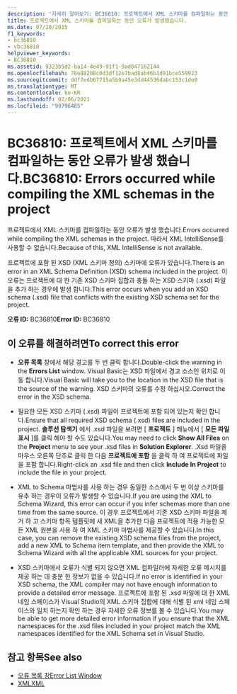```yaml
---
description: '자세히 알아보기: BC36810: 프로젝트에서 XML 스키마를 컴파일하는 동안 오류가 발생 했습니다.'
title: 프로젝트에서 XML 스키마를 컴파일하는 동안 오류가 발생했습니다.
ms.date: 07/20/2015
f1_keywords:
- bc36810
- vbc36810
helpviewer_keywords:
- BC36810
ms.assetid: 9323b5d2-ba14-4e49-91f1-9ad647162144
ms.openlocfilehash: 78e88208c0d3df12e7bad8ab46b1d91bce559923
ms.sourcegitcommit: ddf7edb67715a5b9a45e3dd44536dabc153c1de0
ms.translationtype: MT
ms.contentlocale: ko-KR
ms.lasthandoff: 02/06/2021
ms.locfileid: "99796485"
---
```

# <a name="bc36810-errors-occurred-while-compiling-the-xml-schemas-in-the-project"></a><span data-ttu-id="b85df-103">BC36810: 프로젝트에서 XML 스키마를 컴파일하는 동안 오류가 발생 했습니다.</span><span class="sxs-lookup"><span data-stu-id="b85df-103">BC36810: Errors occurred while compiling the XML schemas in the project</span></span>

<span data-ttu-id="b85df-104">프로젝트에서 XML 스키마를 컴파일하는 동안 오류가 발생 했습니다.</span><span class="sxs-lookup"><span data-stu-id="b85df-104">Errors occurred while compiling the XML schemas in the project.</span></span> <span data-ttu-id="b85df-105">따라서 XML IntelliSense를 사용할 수 없습니다.</span><span class="sxs-lookup"><span data-stu-id="b85df-105">Because of this, XML IntelliSense is not available.</span></span>

 <span data-ttu-id="b85df-106">프로젝트에 포함 된 XSD (XML 스키마 정의) 스키마에 오류가 있습니다.</span><span class="sxs-lookup"><span data-stu-id="b85df-106">There is an error in an XML Schema Definition (XSD) schema included in the project.</span></span> <span data-ttu-id="b85df-107">이 오류는 프로젝트에 대 한 기존 XSD 스키마 집합과 충돌 하는 XSD 스키마 (.xsd) 파일을 추가 하는 경우에 발생 합니다.</span><span class="sxs-lookup"><span data-stu-id="b85df-107">This error occurs when you add an XSD schema (.xsd) file that conflicts with the existing XSD schema set for the project.</span></span>

 <span data-ttu-id="b85df-108">**오류 ID:** BC36810</span><span class="sxs-lookup"><span data-stu-id="b85df-108">**Error ID:** BC36810</span></span>

## <a name="to-correct-this-error"></a><span data-ttu-id="b85df-109">이 오류를 해결하려면</span><span class="sxs-lookup"><span data-stu-id="b85df-109">To correct this error</span></span>

- <span data-ttu-id="b85df-110">**오류 목록** 창에서 해당 경고를 두 번 클릭 합니다.</span><span class="sxs-lookup"><span data-stu-id="b85df-110">Double-click the warning in the **Errors List** window.</span></span> <span data-ttu-id="b85df-111">Visual Basic는 XSD 파일에서 경고 소스인 위치로 이동 합니다.</span><span class="sxs-lookup"><span data-stu-id="b85df-111">Visual Basic will take you to the location in the XSD file that is the source of the warning.</span></span> <span data-ttu-id="b85df-112">XSD 스키마의 오류를 수정 하십시오.</span><span class="sxs-lookup"><span data-stu-id="b85df-112">Correct the error in the XSD schema.</span></span>

- <span data-ttu-id="b85df-113">필요한 모든 XSD 스키마 (.xsd) 파일이 프로젝트에 포함 되어 있는지 확인 합니다.</span><span class="sxs-lookup"><span data-stu-id="b85df-113">Ensure that all required XSD schema (.xsd) files are included in the project.</span></span> <span data-ttu-id="b85df-114">**솔루션 탐색기** 에서 .xsd 파일을 보려면 [ **프로젝트** ] 메뉴에서 [ **모든 파일 표시** ]를 클릭 해야 할 수도 있습니다.</span><span class="sxs-lookup"><span data-stu-id="b85df-114">You may need to click **Show All Files** on the **Project** menu to see your .xsd files in **Solution Explorer**.</span></span> <span data-ttu-id="b85df-115">.Xsd 파일을 마우스 오른쪽 단추로 클릭 한 다음 **프로젝트에 포함** 을 클릭 하 여 프로젝트에 파일을 포함 합니다.</span><span class="sxs-lookup"><span data-stu-id="b85df-115">Right-click an .xsd file and then click **Include In Project** to include the file in your project.</span></span>

- <span data-ttu-id="b85df-116">XML to Schema 마법사를 사용 하는 경우 동일한 소스에서 두 번 이상 스키마를 유추 하는 경우이 오류가 발생할 수 있습니다.</span><span class="sxs-lookup"><span data-stu-id="b85df-116">If you are using the XML to Schema Wizard, this error can occur if you infer schemas more than one time from the same source.</span></span> <span data-ttu-id="b85df-117">이 경우 프로젝트에서 기존 XSD 스키마 파일을 제거 하 고 스키마 항목 템플릿에 새 XML을 추가한 다음 프로젝트에 적용 가능한 모든 XML 원본을 사용 하 여 XML 스키마 마법사를 제공할 수 있습니다.</span><span class="sxs-lookup"><span data-stu-id="b85df-117">In this case, you can remove the existing XSD schema files from the project, add a new XML to Schema item template, and then provide the XML to Schema Wizard with all the applicable XML sources for your project.</span></span>

- <span data-ttu-id="b85df-118">XSD 스키마에서 오류가 식별 되지 않으면 XML 컴파일러에 자세한 오류 메시지를 제공 하는 데 충분 한 정보가 없을 수 있습니다.</span><span class="sxs-lookup"><span data-stu-id="b85df-118">If no error is identified in your XSD schema, the XML compiler may not have enough information to provide a detailed error message.</span></span> <span data-ttu-id="b85df-119">프로젝트에 포함 된 .xsd 파일에 대 한 XML 네임 스페이스가 Visual Studio의 XML 스키마 집합에 대해 식별 된 xml 네임 스페이스와 일치 하는지 확인 하는 경우 자세한 오류 정보를 볼 수 있습니다.</span><span class="sxs-lookup"><span data-stu-id="b85df-119">You may be able to get more detailed error information if you ensure that the XML namespaces for the .xsd files included in your project match the XML namespaces identified for the XML Schema set in Visual Studio.</span></span>

## <a name="see-also"></a><span data-ttu-id="b85df-120">참고 항목</span><span class="sxs-lookup"><span data-stu-id="b85df-120">See also</span></span>

- [<span data-ttu-id="b85df-121">오류 목록 창</span><span class="sxs-lookup"><span data-stu-id="b85df-121">Error List Window</span></span>](/visualstudio/ide/reference/error-list-window)
- [<span data-ttu-id="b85df-122">XML</span><span class="sxs-lookup"><span data-stu-id="b85df-122">XML</span></span>](../../programming-guide/language-features/xml/index.md)
